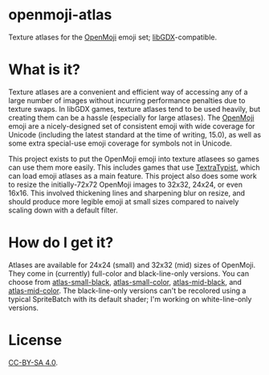 # openmoji-atlas
Texture atlases for the [OpenMoji](https://openmoji.org/) emoji set; [libGDX](https://libgdx.com/)-compatible.

# What is it?

Texture atlases are a convenient and efficient way of accessing any of a large number of images without incurring
performance penalties due to texture swaps. In libGDX games, texture atlases tend to be used heavily, but creating
them can be a hassle (especially for large atlases). The [OpenMoji](https://openmoji.org/) emoji are a nicely-designed
set of consistent emoji with wide coverage for Unicode (including the latest standard at the time of writing, 15.0),
as well as some extra special-use emoji coverage for symbols not in Unicode.

This project exists to put the OpenMoji emoji into texture atlasees so games can use them more easily. This includes
games that use [TextraTypist](https://github.com/tommyettinger/textratypist/), which can load emoji atlases as a main
feature. This project also does some work to resize the initially-72x72 OpenMoji images to 32x32, 24x24, or even 16x16.
This involved thickening lines and sharpening blur on resize, and should produce more legible emoji at small sizes
compared to naively scaling down with a default filter.

# How do I get it?

Atlases are available for 24x24 (small) and 32x32 (mid) sizes of OpenMoji. They come in (currently) full-color and
black-line-only versions. You can choose from [atlas-small-black](atlas-small-black/), [atlas-small-color](atlas-small-color/),
[atlas-mid-black](atlas-mid-black/), and [atlas-mid-color](atlas-mid-color/). The black-line-only versions can't be
recolored using a typical SpriteBatch with its default shader; I'm working on white-line-only versions.

# License

[CC-BY-SA 4.0](LICENSE.txt).